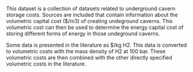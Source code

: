 This dataset is a collection of datasets related to underground cavern storage costs. Sources are included that contain information about the volumetric capital cost ($/m3) of creating undeground caverns. This volumetric cost can then be used to determine the energy capital cost of storing different forms of energy in those undeground caverns. 

Some data is presented in the literature as $/kg H2. This data is converted to volumetric costs with the mass density of H2 at 100 bar. These volumetric costs are then combined with the other directly specified volumetric costs in the literature. 